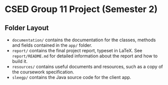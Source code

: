 # CSED Group 11 Project (Semester 2)

## Folder Layout

- `documentation/` contains the documentation for the classes, methods and fields contained in the
  `app/` folder.
- `report/` contains the final project report, typeset in LaTeX. See `report/README.md` for detailed
  information about the report and how to build it.
- `resources/` contains useful documents and resources, such as a copy of the coursework
  specification.
- `sleegp/` contains the Java source code for the client app.
